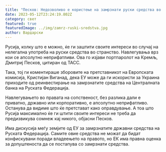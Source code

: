 ```yaml
---
title: "Песков: Недозволиво е користење на замрзнати руски средства во странство"
date: 2023-05-12T23:24:19.802Z
category: свет
featured: true
featuredImage: ../img/zamrz-ruski-sredstva.jpg
author: Вардарски
---
```

Русија, колку што е можно, ќе ги заштити своите интереси во случај на нелегална употреба на руски средства во странство. Навлегувања врз кои се апсолутно неприфатливи. Ова го изјави портпаролот на Кремљ, Дмитриј Песков, цитиран од ТАСС.

Така, тој ги коментираше зборовите на претставникот на Европската комисија, Кристијан Виганад, дека ЕУ може да ги искористи за Украина приходите од реинвестирање на замрзнатите средства на Централната банка на Руската Федерација.

Навлегувањето во правата на сопственост, без разлика дали е приватно, државно или корпоративно, е апсолутно неприфатливо. Останува да видиме што ќе претстават како оправдување. А тоа што Русија максимално ќе ги штити своите интереси не треба да предизвикува сомнеж кај никого, објасни Песков.

Има дискусија меѓу земјите од ЕУ за замрзнатите државни средства на Руската Федерација. Самите овие средства не можат да бидат конфискувани поради владеењето на правото, но ЕК има правна оценка за допуштеноста да се постапува со замрзнати средства.